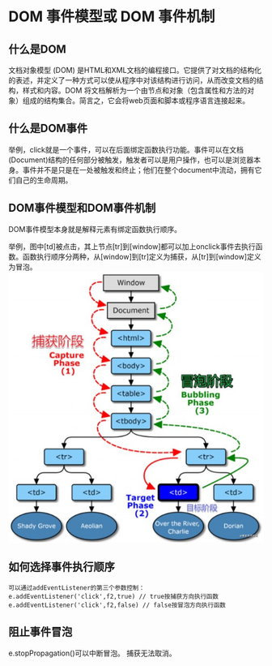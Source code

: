 # DOM 事件模型或 DOM 事件机制
## 什么是DOM
文档对象模型 (DOM) 是HTML和XML文档的编程接口。它提供了对文档的结构化的表述，并定义了一种方式可以使从程序中对该结构进行访问，从而改变文档的结构，样式和内容。DOM 将文档解析为一个由节点和对象（包含属性和方法的对象）组成的结构集合。简言之，它会将web页面和脚本或程序语言连接起来。
## 什么是DOM事件
举例，click就是一个事件，可以在后面绑定函数执行功能。事件可以在文档(Document)结构的任何部分被触发，触发者可以是用户操作，也可以是浏览器本身。事件并不是只是在一处被触发和终止；他们在整个document中流动，拥有它们自己的生命周期。
## DOM事件模型和DOM事件机制
DOM事件模型本身就是解释元素有绑定函数执行顺序。

举例，图中[td]被点击，其上节点[tr]到[window]都可以加上onclick事件去执行函数。函数执行顺序分两种，从[window]到[tr]定义为捕获，从[tr]到[window]定义为冒泡。
![dom图片](dom.png)
## 如何选择事件执行顺序
```
可以通过addEventListener的第三个参数控制：
e.addEventListener('click',f2,true) // true按捕获方向执行函数
e.addEventListener('click',f2,false) // false按冒泡方向执行函数
```
## 阻止事件冒泡
e.stopPropagation()可以中断冒泡。 捕获无法取消。

